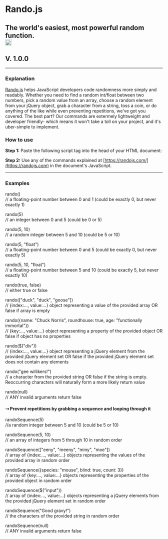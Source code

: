 # Rando.js  
The world's easiest, most powerful random function.  
<img src="http://randojs.com/images/smallsize.png" height="20"/>  
---  
## V. 1.0.0  
---  
### Explanation  
[Rando.js](https://randojs.com) helps JavaScript developers code randomness more simply and readably. Whether you need to find a random int/float between two numbers, pick a random value from an array, choose a random element from your jQuery object, grab a character from a string, toss a coin, or do anything of the like while even preventing repetitions, we've got you covered. The best part? Our commands are extermely lightweight and developer friendly- which means it won't take a toll on your project, and it's uber-simple to implement.  
  
### How to use  
**Step 1:** Paste the following script tag into the head of your HTML document:  <script src="https://<span></span>randojs.com/1.0.0.js"></script>  
  
  
**Step 2:** Use any of the commands explained at [https://randojs.com/](https://randojs.com)</a> in the document's JavaScript.  
  
---  
  
### Examples  
  
rando()  
// a floating-point number between 0 and 1 (could be exactly 0, but never exactly 1)  
  
rando(5)  
// an integer between 0 and 5 (could be 0 or 5)  
  
rando(5, 10)  
// a random integer between 5 and 10 (could be 5 or 10)  
  
rando(5, "float")  
// a floating-point number between 0 and 5 (could be exactly 0, but never exactly 5)  
  
rando(5, 10, "float")  
// a floating-point number between 5 and 10 (could be exactly 5, but never exactly 10)  
  
rando(true, false)  
// either true or false  
  
rando(["duck", "duck", "goose"])  
// {index:..., value:...} object representing a value of the provided array OR false if array is empty  
  
rando({name: "Chuck Norris", roundhouse: true, age: "functionally immortal"})  
// {key:..., value:...} object representing a property of the provided object OR false if object has no properties  
  
rando($("div"))  
// {index:..., value:...} object representing a jQuery element from the provided jQuery element set OR false if the provided jQuery element set does not contain any elements  
  
rando("gee willikers!")  
// a character from the provided string OR false if the string is empty. Reoccurring characters will naturally form a more likely return value  
  
rando(null)  
// ANY invalid arguments return false  
  
  
#### &#8674; Prevent repetitions by grabbing a sequence and looping through it  
  
randoSequence(5)  
//a random integer between 5 and 10 (could be 5 or 10)  
  
randoSequence(5, 10)  
// an array of integers from 5 through 10 in random order  
  
randoSequence(["eeny", "meeny", "miny", "moe"])  
// array of {index:..., value:...} objects representing the values of the provided array in random order  
  
randoSequence({species: "mouse", blind: true, count: 3})  
// array of {key:..., value:...} objects representing the properties of the provided object in random order  
  
randoSequence($("input"))  
// array of {index:..., value:...} objects representing a jQuery elements from the provided jQuery element set in random order  
  
randoSequence("Good gravy!")  
// the characters of the provided string in random order  
  
randoSequence(null)  
// ANY invalid arguments return false
